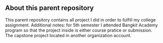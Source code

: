 ## About this parent repository
This parent repository contains all project I did in order to fulfill my college assignment.
Additional notes: for 5th semester I attended Bangkit Academy program so that the project inside is either course pratice or submission. The capstone project located in another organization account.
